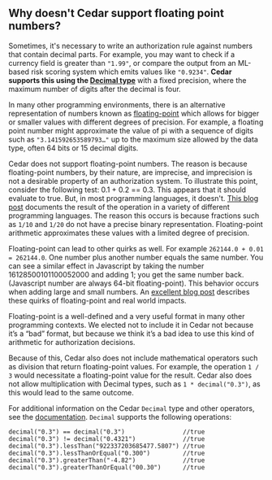 ## Why doesn't Cedar support floating point numbers?

Sometimes, it's necessary to write an authorization rule against numbers that contain decimal parts. For example, you may want to check if a currency field is greater than `"1.99"`, or compare the output from an ML-based risk scoring system which emits values like `"0.9234"`. **Cedar supports this using the [Decimal type](https://docs.cedarpolicy.com/syntax-datatypes.html#decimal)** with a fixed precision, where the maximum number of digits after the decimal is four. 

In many other programming environments, there is an alternative representation of numbers known as [floating-point](https://en.wikipedia.org/wiki/Floating-point_arithmetic) which allows for bigger or smaller values with different degrees of precision. For example, a floating point number might approximate the value of pi with a sequence of digits such as `"3.141592653589793…"` up to the maximum size allowed by the data type, often 64 bits or 15 decimal digits.

Cedar does not support floating-point numbers. The reason is because floating-point numbers, by their nature, are  imprecise, and imprecision is not a desirable property of an authorization system. To illustrate this point, consider the following test: 0.1 + 0.2 == 0.3. This appears that it should evaluate to true. But, in most programming languages, it doesn't. [This blog post]( https://0.30000000000000004.com/) documents the result of the operation in a variety of different programming languages. The reason this occurs is because fractions such as `1/10` and `1/20` do not have a precise binary representation. Floating-point arithmetic approximates these values with a limited degree of precision.

Floating-point can lead to other quirks as well. For example `262144.0 + 0.01 = 262144.0`. One number plus another number equals the same number. You can see a similar effect in Javascript by taking the number 16128500101100052000 and adding 1; you get the same number back. (Javascript number are always 64-bit floating-point). This behavior occurs when adding large and small numbers. An [excellent blog post]( https://jvns.ca/blog/2023/01/13/examples-of-floating-point-problems/) describes these quirks of floating-point and real world impacts. 

Floating-point is a well-defined and a very useful format in many other programming contexts. We elected not to include it in Cedar not because it’s a “bad” format, but because we think it’s a bad idea to use this kind of arithmetic for authorization decisions.

Because of this, Cedar also does not include mathematical operators such as division that return floating-point values. For example, the operation `1 / 3` would necessitate a floating-point value for the result. Cedar also does not allow multiplication with Decimal types, such as `1 * decimal("0.3")`, as this would lead to the same outcome.

For additional information on the Cedar `Decimal` type and other operators, see the [documentation](https://docs.cedarpolicy.com/syntax-operators.html). `Decimal` supports the following operations:
```
decimal("0.3") == decimal("0.3")                //true
decimal("0.3") != decimal("0.4321")             //true
decimal("0.3").lessThan("922337203685477.5807") //true
decimal("0.3").lessThanOrEqual("0.300")         //true
decimal("0.3").greaterThan("-4.82")             //true
decimal("0.3").greaterThanOrEqual("00.30")      //true
```